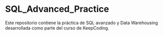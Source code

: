 # SQL_Advanced_Practice
Este repositorio contiene la práctica de SQL avanzado y Data Warehousing desarrollada como parte del curso de KeepCoding.
